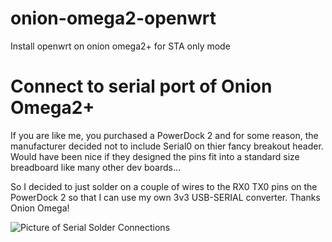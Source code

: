 # onion-omega2-openwrt
Install openwrt on onion omega2+ for STA only mode

# Connect to serial port of Onion Omega2+
If you are like me, you purchased a PowerDock 2 and for some reason, the manufacturer decided not to include Serial0 on thier fancy breakout header.  Would have been nice if they designed the pins fit into a standard size breadboard like many other dev boards...

So I decided to just solder on a couple of wires to the RX0 TX0 pins on the PowerDock 2 so that I can use my own 3v3 USB-SERIAL converter.  Thanks Onion Omega!

<img src="pictures/solder-Ser0-connections.png" alt="Picture of Serial Solder Connections" style="float: left; margin-right: 10px;" />
